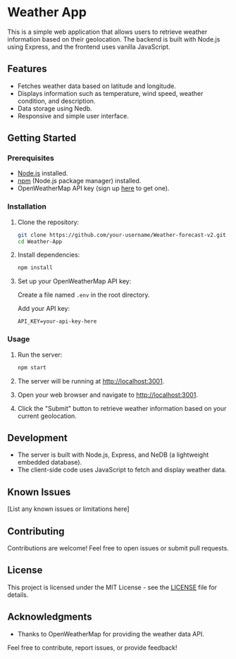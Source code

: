 # Weather App

This is a simple web application that allows users to retrieve weather information based on their geolocation. The backend is built with Node.js using Express, and the frontend uses vanilla JavaScript.

## Features

- Fetches weather data based on latitude and longitude.
- Displays information such as temperature, wind speed, weather condition, and description.
- Data storage using Nedb.
- Responsive and simple user interface.

## Getting Started

### Prerequisites

- [Node.js](https://nodejs.org/) installed.
- [npm](https://www.npmjs.com/) (Node.js package manager) installed.
- OpenWeatherMap API key (sign up [here](https://openweathermap.org/api) to get one).

### Installation

1. Clone the repository:

    ```bash
    git clone https://github.com/your-username/Weather-forecast-v2.git
    cd Weather-App
    ```

2. Install dependencies:

    ```bash
    npm install
    ```

3. Set up your OpenWeatherMap API key:

   Create a file named `.env` in the root directory.

   Add your API key:

    ```env
    API_KEY=your-api-key-here
    ```

### Usage

1. Run the server:

    ```bash
    npm start
    ```

2. The server will be running at [http://localhost:3001](http://localhost:3001).

3. Open your web browser and navigate to [http://localhost:3001](http://localhost:3001).

4. Click the "Submit" button to retrieve weather information based on your current geolocation.

## Development

- The server is built with Node.js, Express, and NeDB (a lightweight embedded database).
- The client-side code uses JavaScript to fetch and display weather data.

## Known Issues

[List any known issues or limitations here]

## Contributing

Contributions are welcome! Feel free to open issues or submit pull requests.

## License

This project is licensed under the MIT License - see the [LICENSE](LICENSE) file for details.

## Acknowledgments

- Thanks to OpenWeatherMap for providing the weather data API.

Feel free to contribute, report issues, or provide feedback!
